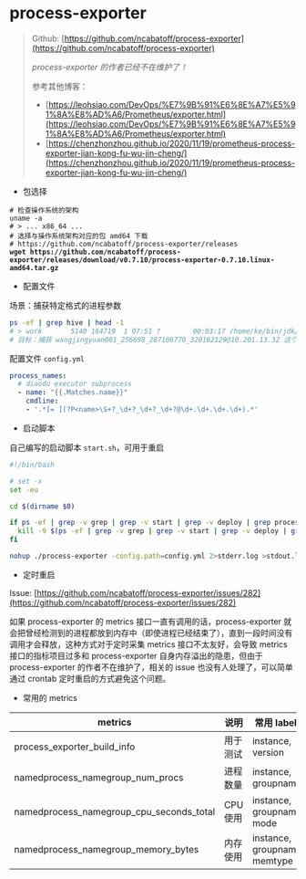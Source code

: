 # process-exporter

> Github: [https://github.com/ncabatoff/process-exporter](https://github.com/ncabatoff/process-exporter)
>
> _process-exporter 的作者已经不在维护了！_
>
> 参考其他博客：
>
> * [https://leohsiao.com/DevOps/%E7%9B%91%E6%8E%A7%E5%91%8A%E8%AD%A6/Prometheus/exporter.html](https://leohsiao.com/DevOps/%E7%9B%91%E6%8E%A7%E5%91%8A%E8%AD%A6/Prometheus/exporter.html)
> * [https://chenzhonzhou.github.io/2020/11/19/prometheus-process-exporter-jian-kong-fu-wu-jin-cheng/](https://chenzhonzhou.github.io/2020/11/19/prometheus-process-exporter-jian-kong-fu-wu-jin-cheng/)

* 包选择

<pre class="language-bash"><code class="lang-bash"># 检查操作系统的架构
uname -a
# > ... x86_64 ...
# 选择与操作系统架构对应的包 amd64 下载
# https://github.com/ncabatoff/process-exporter/releases
<strong>wget https://github.com/ncabatoff/process-exporter/releases/download/v0.7.10/process-exporter-0.7.10.linux-amd64.tar.gz
</strong></code></pre>

* 配置文件

场景：捕获特定格式的进程参数

```bash
ps -ef | grep hive | head -1
# > work       5140 164719  1 07:51 ?        00:03:17 /home/ke/bin/jdk/bin/java -Dproc_jar -Djava.net.preferIPv4Stack=true -Djava.net.preferIPv4Stack=true -XX:+HeapDumpOnOutOfMemoryError -Dyarn.log.dir=/home/ke/logs/hadoop-logs -Dyarn.log.file=hadoop.log -Dyarn.home.dir=/home/ke/bin/hadoop -Dyarn.root.logger=INFO,console -Djava.library.path=/home/ke/bin/hadoop/lib/native -Xmx2048m -Dhadoop.log.dir=/home/ke/logs/hadoop-logs -Dhadoop.log.file=hadoop.log -Dhadoop.home.dir=/home/ke/bin/hadoop -Dhadoop.id.str=work -Dhadoop.root.logger=INFO,console -Dhadoop.policy.file=hadoop-policy.xml -Dhadoop.security.logger=INFO,NullAppender org.apache.hadoop.util.RunJar /home/ke/bin/hive/lib/hive-cli-1.2.1.jar org.apache.hadoop.hive.cli.CliDriver --hiveconf mapred.job.name=wangjingyuan001_256698_287106770_320162129@10.201.13.32 --hiveconf tez.queue.name=bigdata --hiveconf mapred.job.queue.name=bigdata --hiveconf spark.app.name=wangjingyuan001_256698_287106770_320162129@10.201.13.32 --hiveconf hive.session.id=wangjingyuan001_256698_287106770_320162129@10.201.13.32 --hiveconf hive.execution.engine=tez --hiveconf spark.queue.name=bigdata -f /home/work/tmp/8f9c15313d7e443d1521414a6b6814f3_20240123.sql
# 目标：捕获 wangjingyuan001_256698_287106770_320162129@10.201.13.32 这个字段作为进程标识
```

配置文件 `config.yml`

```yaml
process_names:
  # diaodu executor subprocess
  - name: "{{.Matches.name}}"
    cmdline:
    - '.*[= ](?P<name>\S+?_\d+?_\d+?_\d+?@\d+.\d+.\d+.\d+).*'
```

* 启动脚本

自己编写的启动脚本 `start.sh`，可用于重启

```bash
#!/bin/bash

# set -x
set -eu

cd $(dirname $0)

if ps -ef | grep -v grep | grep -v start | grep -v deploy | grep process-exporter > /dev/null ; then
  kill -9 $(ps -ef | grep -v grep | grep -v start | grep -v deploy | grep process-exporter | awk '{print $2}')
fi

nohup ./process-exporter -config.path=config.yml 2>stderr.log >stdout.log &
```

* 定时重启

Issue: [https://github.com/ncabatoff/process-exporter/issues/282](https://github.com/ncabatoff/process-exporter/issues/282)

如果 process-exporter 的 metrics 接口一直有调用的话，process-exporter 就会把曾经检测到的进程都放到内存中（即使进程已经结束了），直到一段时间没有调用才会释放，这种方式对于定时采集 metrics 接口不太友好，会导致 metrics 接口的指标项目过多和 process-exporter 自身内存溢出的隐患，但由于 process-exporter 的作者不在维护了，相关的 issue 也没有人处理了，可以简单通过 crontab 定时重启的方式避免这个问题。

* 常用的 metrics

| metrics                                      | 说明     | 常用 labels                    |
| -------------------------------------------- | ------ | ---------------------------- |
| process\_exporter\_build\_info               | 用于测试   | instance, version            |
| namedprocess\_namegroup\_num\_procs          | 进程数量   | instance, groupname          |
| namedprocess\_namegroup\_cpu\_seconds\_total | CPU 使用 | instance, groupname, mode    |
| namedprocess\_namegroup\_memory\_bytes       | 内存使用   | instance, groupname, memtype |

&#x20;
